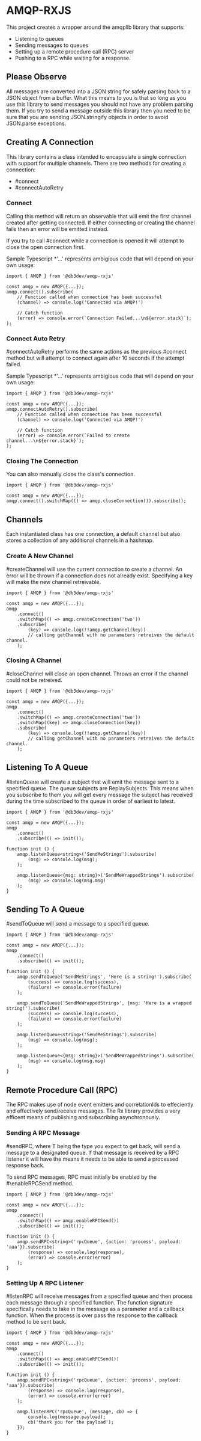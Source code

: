 # AMQP-RXJS
This project creates a wrapper around the amqplib library that supports: 
- Listening to queues
- Sending messages to queues
- Setting up a remote procedure call (RPC) server
- Pushing to a RPC while waiting for a response.

## Please Observe
All messages are converted into a JSON string for safely parsing back to a JSON object from a buffer. What this means to you is that so long as you use this library to send messages you should not have any problem parsing them. If you try to send a message outside this library then you need to be sure that you are sending JSON.stringify objects in order to avoid JSON.parse exceptions.

## Creating A Connection
This library contains a class intended to encapsulate a single connection with support for multiple channels. There are two methods for creating a connection:
- \#connect
- \#connectAutoRetry

### Connect
Calling this method will return an observable that will emit the first channel created after getting connected. If either connecting or creating the channel fails then an error will be emitted instead.

If you try to call \#connect while a connection is opened it will attempt to close the open connection first.

Sample Typescript *'...' represents ambigious code that will depend on your own usage:
```
import { AMQP } from '@db3dev/amqp-rxjs'

const amqp = new AMQP({...});
amqp.connect().subscribe(
    // Function called when connection has been successful
    (channel) => console.log('Connected via AMQP!')
    
    // Catch function
    (error) => console.error(`Connection Failed...\n${error.stack}`);
);
```

### Connect Auto Retry
\#connectAutoRetry performs the same actions as the previous \#connect method but will attempt to connect again after 10 seconds if the attempt failed.

Sample Typescript *'...' represents ambigious code that will depend on your own usage:
```
import { AMQP } from '@db3dev/amqp-rxjs'

const amqp = new AMQP({...});
amqp.connectAutoRetry().subscribe(
    // Function called when connection has been successful
    (channel) => console.log('Connected via AMQP!')
    
    // Catch function
    (error) => console.error(`Failed to create channel...\n${error.stack}`);
);
```

### Closing The Connection
You can also manually close the class's connection.
```
import { AMQP } from '@db3dev/amqp-rxjs'

const amqp = new AMQP({...});
amqp.connect().switchMap(() => amqp.closeConnection()).subscribe();
```

## Channels
Each instantiated class has one connection, a default channel but also stores a collection of any additional channels in a hashmap.

### Create A New Channel
\#createChannel will use the current connection to create a channel. An error will be thrown if a connection does not already exist. Specifying a key will make the new channel retreivable.

```
import { AMQP } from '@db3dev/amqp-rxjs'

const amqp = new AMQP({...});
amqp
    .connect()
    .switchMap(() => amqp.createConnection('two'))
    .subscribe(
        (key) => console.log(!!amqp.getChannel(key))
        // calling getChannel with no parameters retreives the default channel.
    );
```

### Closing A Channel
\#closeChannel will close an open channel. Throws an error if the channel could not be retreived.

```
import { AMQP } from '@db3dev/amqp-rxjs'

const amqp = new AMQP({...});
amqp
    .connect()
    .switchMap(() => amqp.createConnection('two'))
    .switchMap((key) => amqp.closeConnection(key))
    .subscribe(
        (key) => console.log(!!amqp.getChannel(key))
        // calling getChannel with no parameters retreives the default channel.
    );
```

## Listening To A Queue
\#listenQueue<T> will create a subject that will emit the message sent to a specified queue. The queue subjects are ReplaySubjects. This means when you subscribe to them you will get every message the subject has received during the time subscribed to the queue in order of earliest to latest.

```
import { AMQP } from '@db3dev/amqp-rxjs'

const amqp = new AMQP({...});
amqp
    .connect()
    .subscribe(() => init());

function init () {
    amqp.listenQueue<string>('SendMeStrings').subscribe(
        (msg) => console.log(msg);
    );

    amqp.listenQueue<{msg: string}>('SendMeWrappedStrings').subscribe(
        (msg) => console.log(msg.msg)
    );
}
```

## Sending To A Queue
\#sendToQueue will send a message to a specified queue.

```
import { AMQP } from '@db3dev/amqp-rxjs'

const amqp = new AMQP({...});
amqp
    .connect()
    .subscribe(() => init());

function init () {
    amqp.sendToQueue('SendMeStrings', 'Here is a string!').subscribe(
        (success) => console.log(success),
        (failure) => console.error(failure)
    );

    amqp.sendToQueue('SendMeWrappedStrings', {msg: 'Here is a wrapped string!').subscribe(
        (success) => console.log(success),
        (failure) => console.error(failure)
    );
    
    amqp.listenQueue<string>('SendMeStrings').subscribe(
        (msg) => console.log(msg);
    );

    amqp.listenQueue<{msg: string}>('SendMeWrappedStrings').subscribe(
        (msg) => console.log(msg.msg)
    );
}
```

## Remote Procedure Call (RPC)
The RPC makes use of node event emitters and correlationIds to effeciently and effectively send/receive messages. The Rx library provides a very efficent means of publishing and subscribing asynchronously.

### Sending A RPC Message
\#sendRPC<T>, where T being the type you expect to get back, will send a message to a designated queue. If that message is received by a RPC listener it will have the means it needs to be able to send a processed response back.

To send RPC messages, RPC must initially be enabled by the #\enableRPCSend method.

```
import { AMQP } from '@db3dev/amqp-rxjs'

const amqp = new AMQP({...});
amqp
    .connect()
    .switchMap(() => amqp.enableRPCSend())
    .subscribe(() => init());

function init () {
    amqp.sendRPC<string>('rpcQueue', {action: 'process', payload: 'aaa'}).subscribe(
        (response) => console.log(response),
        (error) => console.error(error)
    );
}
```

### Setting Up A RPC Listener
\#listenRPC will receive messages from a specified queue and then process each message through a specified function. The function signature specifically needs to take in the message as a parameter and a callback function. When the process is over pass the response to the callback method to be sent back.

```
import { AMQP } from '@db3dev/amqp-rxjs'

const amqp = new AMQP({...});
amqp
    .connect()
    .switchMap(() => amqp.enableRPCSend())
    .subscribe(() => init());

function init () {
    amqp.sendRPC<string>('rpcQueue', {action: 'process', payload: 'aaa'}).subscribe(
        (response) => console.log(response),
        (error) => console.error(error)
    );

    amqp.listenRPC('rpcQueue', (message, cb) => {
        console.log(message.payload);
        cb('thank you for the payload');
    });
}
```